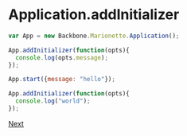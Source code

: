 # Application.addInitializer

```javascript
var App = new Backbone.Marionette.Application();

App.addInitializer(function(opts){
  console.log(opts.message);
});

App.start({message: "hello"});

App.addInitializer(function(opts){
  console.log("world");
});

```

[Next](B%20start.md)